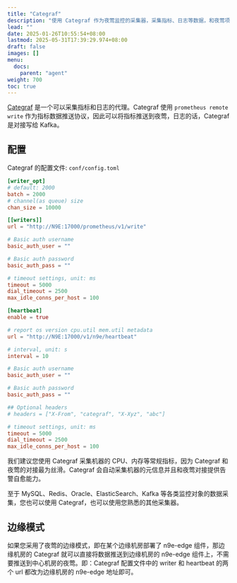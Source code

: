 ```yaml
---
title: "Categraf"
description: "使用 Categraf 作为夜莺监控的采集器，采集指标、日志等数据，和夜莺项目丝滑对接。Categraf 是一个开源的采集器，支持 Prometheus remote write 协议。通过 Prometheus remote write 协议，Categraf 可以将指标数据推送到夜莺监控。Categraf 还可以采集日志数据，并将其写入 Kafka。"
lead: ""
date: 2025-01-26T10:55:54+08:00
lastmod: 2025-05-31T17:39:29.974+08:00
draft: false
images: []
menu:
  docs:
    parent: "agent"
weight: 700
toc: true
---
```


[Categraf](https://github.com/flashcatcloud/categraf) 是一个可以采集指标和日志的代理。Categraf 使用 `prometheus remote write` 作为指标数据推送协议，因此可以将指标推送到夜莺，日志的话，Categraf 是对接写给 Kafka。

## 配置

Categraf 的配置文件: `conf/config.toml`

```toml
[writer_opt]
# default: 2000
batch = 2000
# channel(as queue) size
chan_size = 10000

[[writers]]
url = "http://N9E:17000/prometheus/v1/write"

# Basic auth username
basic_auth_user = ""

# Basic auth password
basic_auth_pass = ""

# timeout settings, unit: ms
timeout = 5000
dial_timeout = 2500
max_idle_conns_per_host = 100

[heartbeat]
enable = true

# report os version cpu.util mem.util metadata
url = "http://N9E:17000/v1/n9e/heartbeat"

# interval, unit: s
interval = 10

# Basic auth username
basic_auth_user = ""

# Basic auth password
basic_auth_pass = ""

## Optional headers
# headers = ["X-From", "categraf", "X-Xyz", "abc"]

# timeout settings, unit: ms
timeout = 5000
dial_timeout = 2500
max_idle_conns_per_host = 100
```

我们建议您使用 Categraf 采集机器的 CPU、内存等常规指标，因为 Categraf 和夜莺的对接最为丝滑。Categraf 会自动采集机器的元信息并且和夜莺对接提供告警自愈能力。

至于 MySQL、Redis、Oracle、ElasticSearch、Kafka 等各类监控对象的数据采集，您也可以使用 Categraf，也可以使用您熟悉的其他采集器。

## 边缘模式

如果您采用了夜莺的边缘模式，即在某个边缘机房部署了 n9e-edge 组件，那边缘机房的 Categraf 就可以直接将数据推送到边缘机房的 n9e-edge 组件上，不需要推送到中心机房的夜莺。即：Categraf 配置文件中的 writer 和 heartbeat 的两个 url 都改为边缘机房的 n9e-edge 地址即可。
